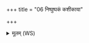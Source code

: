 +++
title = "06 निष्पुष्पकं कशीकाया"

+++
<details><summary>मूलम् (WS)</summary>

निष्पुष्पकं कशीकाया निर्धारायाः सुरामुत ।  
उदेहि वाजिनीवति किमङ्कतिष्विच्छसि ॥ ७ ॥
</details>